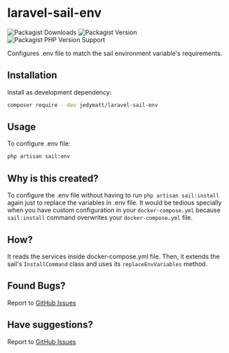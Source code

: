 # laravel-sail-env

![Packagist Downloads](https://img.shields.io/packagist/dm/jedymatt/laravel-sail-env?style=flat-square)
![Packagist Version](https://img.shields.io/packagist/v/jedymatt/laravel-sail-env?style=flat-square)
![Packagist PHP Version Support](https://img.shields.io/packagist/php-v/jedymatt/laravel-sail-env?style=flat-square)

Configures .env file to match the sail environment variable's requirements.


## Installation

Install as development dependency:

```bash
composer require --dev jedymatt/laravel-sail-env
```

## Usage

To configure .env file:

```bash
php artisan sail:env
```


## Why is this created?

To configure the .env file without having to run `php artisan sail:install` again just to replace the variables in .env file.
It would be tedious specially when you have custom configuration in your `docker-compose.yml` because `sail:install` command overwrites your `docker-compose.yml` file.


## How?

It reads the services inside docker-compose.yml file. Then, it extends the sail's `InstallCommand` class and uses its `replaceEnvVariables` method.


## Found Bugs?

Report to [GitHub Issues](https://github.com/jedymatt/laravel-env-sail/issues)

## Have suggestions?

Report to [GitHub Issues](https://github.com/jedymatt/laravel-env-sail/issues)
